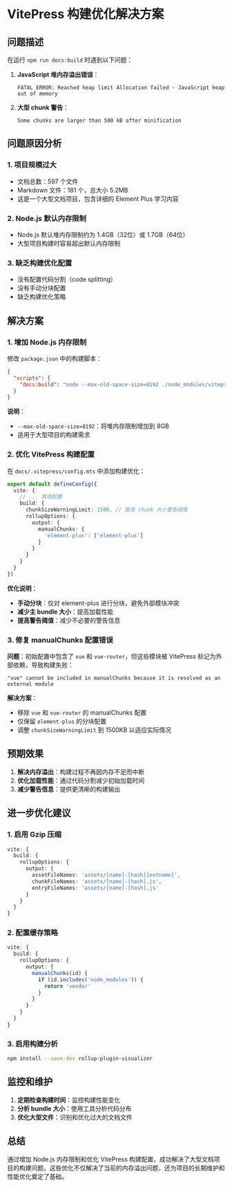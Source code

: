 # VitePress 构建优化解决方案

## 问题描述

在运行 `npm run docs:build` 时遇到以下问题：

1. **JavaScript 堆内存溢出错误**：
   ```
   FATAL ERROR: Reached heap limit Allocation failed - JavaScript heap out of memory
   ```

2. **大型 chunk 警告**：
   ```
   Some chunks are larger than 500 kB after minification
   ```

## 问题原因分析

### 1. 项目规模过大
- 文档总数：597 个文件
- Markdown 文件：181 个，总大小 5.2MB
- 这是一个大型文档项目，包含详细的 Element Plus 学习内容

### 2. Node.js 默认内存限制
- Node.js 默认堆内存限制约为 1.4GB（32位）或 1.7GB（64位）
- 大型项目构建时容易超出默认内存限制

### 3. 缺乏构建优化配置
- 没有配置代码分割（code splitting）
- 没有手动分块配置
- 缺乏构建优化策略

## 解决方案

### 1. 增加 Node.js 内存限制

修改 `package.json` 中的构建脚本：

```json
{
  "scripts": {
    "docs:build": "node --max-old-space-size=8192 ./node_modules/vitepress/bin/vitepress.js build docs"
  }
}
```

**说明**：
- `--max-old-space-size=8192`：将堆内存限制增加到 8GB
- 适用于大型项目的构建需求

### 2. 优化 VitePress 构建配置

在 `docs/.vitepress/config.mts` 中添加构建优化：

```typescript
export default defineConfig({
  vite: {
    // ... 其他配置
    build: {
      chunkSizeWarningLimit: 1500, // 提高 chunk 大小警告阈值
      rollupOptions: {
        output: {
          manualChunks: {
            'element-plus': ['element-plus']
          }
        }
      }
    }
  }
})
```

**优化说明**：
- **手动分块**：仅对 element-plus 进行分块，避免外部模块冲突
- **减少主 bundle 大小**：提高加载性能
- **提高警告阈值**：减少不必要的警告信息

### 3. 修复 manualChunks 配置错误

**问题**：初始配置中包含了 `vue` 和 `vue-router`，但这些模块被 VitePress 标记为外部依赖，导致构建失败：
```
"vue" cannot be included in manualChunks because it is resolved as an external module
```

**解决方案**：
- 移除 `vue` 和 `vue-router` 的 manualChunks 配置
- 仅保留 `element-plus` 的分块配置
- 调整 `chunkSizeWarningLimit` 到 1500KB 以适应实际情况

## 预期效果

1. **解决内存溢出**：构建过程不再因内存不足而中断
2. **优化加载性能**：通过代码分割减少初始加载时间
3. **减少警告信息**：提供更清晰的构建输出

## 进一步优化建议

### 1. 启用 Gzip 压缩
```typescript
vite: {
  build: {
    rollupOptions: {
      output: {
        assetFileNames: 'assets/[name]-[hash][extname]',
        chunkFileNames: 'assets/[name]-[hash].js',
        entryFileNames: 'assets/[name]-[hash].js'
      }
    }
  }
}
```

### 2. 配置缓存策略
```typescript
vite: {
  build: {
    rollupOptions: {
      output: {
        manualChunks(id) {
          if (id.includes('node_modules')) {
            return 'vendor'
          }
        }
      }
    }
  }
}
```

### 3. 启用构建分析
```bash
npm install --save-dev rollup-plugin-visualizer
```

## 监控和维护

1. **定期检查构建时间**：监控构建性能变化
2. **分析 bundle 大小**：使用工具分析代码分布
3. **优化大型文件**：识别和优化过大的文档文件

## 总结

通过增加 Node.js 内存限制和优化 VitePress 构建配置，成功解决了大型文档项目的构建问题。这些优化不仅解决了当前的内存溢出问题，还为项目的长期维护和性能优化奠定了基础。